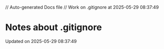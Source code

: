 // Auto-generated Docs file
// Work on .gitignore at 2025-05-29 08:37:49
# Notes about .gitignore
Updated on 2025-05-29 08:37:49
